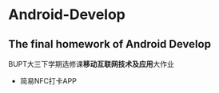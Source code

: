 # Android-Develop

## The final homework of Android Develop

BUPT大三下学期选修课**移动互联网技术及应用**大作业

* 简易NFC打卡APP
